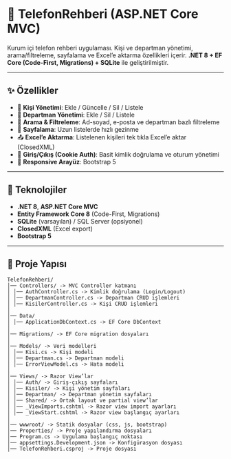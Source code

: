 # 📒 TelefonRehberi (ASP.NET Core MVC)

Kurum içi telefon rehberi uygulaması. Kişi ve departman yönetimi, arama/filtreleme, sayfalama ve Excel’e aktarma özellikleri içerir. **.NET 8 + EF Core (Code-First, Migrations) + SQLite** ile geliştirilmiştir.


---

## ✨ Özellikler

- 👤 **Kişi Yönetimi**: Ekle / Güncelle / Sil / Listele  
- 🏢 **Departman Yönetimi**: Ekle / Sil / Listele  
- 🔎 **Arama & Filtreleme**: Ad-soyad, e-posta ve departman bazlı filtreleme  
- 📄 **Sayfalama**: Uzun listelerde hızlı gezinme  
- 📤 **Excel’e Aktarma**: Listelenen kişileri tek tıkla Excel’e aktar (ClosedXML)  
- 🔐 **Giriş/Çıkış (Cookie Auth)**: Basit kimlik doğrulama ve oturum yönetimi  
- 🎨 **Responsive Arayüz**: Bootstrap 5

---

## 🧰 Teknolojiler

- **.NET 8**, **ASP.NET Core MVC**
- **Entity Framework Core 8** (Code-First, Migrations)
- **SQLite** (varsayılan) / SQL Server (opsiyonel)
- **ClosedXML** (Excel export)
- **Bootstrap 5**

---

## 📂 Proje Yapısı

```
TelefonRehberi/
│── Controllers/ -> MVC Controller katmanı
│ │── AuthController.cs -> Kimlik doğrulama (Login/Logout)
│ │── DepartmanController.cs -> Departman CRUD işlemleri
│ │── KisilerController.cs -> Kişi CRUD işlemleri
│
│── Data/
│ │── ApplicationDbContext.cs -> EF Core DbContext
│
│── Migrations/ -> EF Core migration dosyaları
│
│── Models/ -> Veri modelleri
│ │── Kisi.cs -> Kişi modeli
│ │── Departman.cs -> Departman modeli
│ │── ErrorViewModel.cs -> Hata modeli
│
│── Views/ -> Razor View’lar
│ │── Auth/ -> Giriş-çıkış sayfaları
│ │── Kisiler/ -> Kişi yönetim sayfaları
│ │── Departman/ -> Departman yönetim sayfaları
│ │── Shared/ -> Ortak layout ve partial view’lar
│ │── _ViewImports.cshtml -> Razor view import ayarları
│ │── _ViewStart.cshtml -> Razor view başlangıç ayarları
│
│── wwwroot/ -> Statik dosyalar (css, js, bootstrap)
│── Properties/ -> Proje yapılandırma dosyaları
│── Program.cs -> Uygulama başlangıç noktası
│── appsettings.Development.json -> Konfigürasyon dosyası
│── TelefonRehberi.csproj -> Proje dosyası
```
